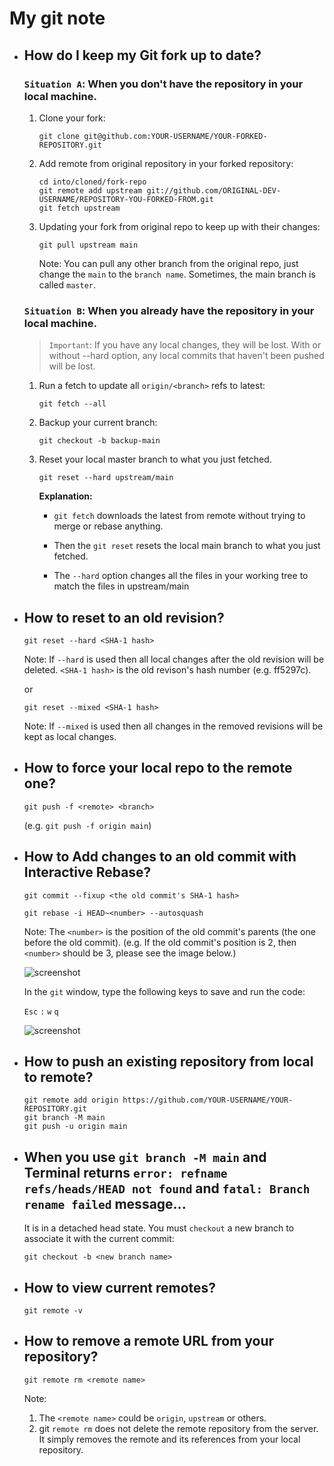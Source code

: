 # My git note

- ## How do I keep my Git fork up to date?
  ### `Situation A`: When you don't have the repository in your local machine.

  1. Clone your fork:
      ```
      git clone git@github.com:YOUR-USERNAME/YOUR-FORKED-REPOSITORY.git
      ```

  2. Add remote from original repository in your forked repository:
      ```
      cd into/cloned/fork-repo
      git remote add upstream git://github.com/ORIGINAL-DEV-USERNAME/REPOSITORY-YOU-FORKED-FROM.git
      git fetch upstream
      ```
  
  3. Updating your fork from original repo to keep up with their changes:
      ```
      git pull upstream main
      ```
      Note: You can pull any other branch from the original repo, just change the `main` to the `branch name`. Sometimes, the main branch is called `master`.
  
  ### `Situation B`: When you already have the repository in your local machine.
  > `Important`: If you have any local changes, they will be lost. With or without --hard option, any local commits that haven't been pushed will be lost.
  1. Run a fetch to update all `origin/<branch>` refs to latest:
      ```
      git fetch --all
      ```
  
  2. Backup your current branch:
      ```
      git checkout -b backup-main
      ```
      
  3. Reset your local master branch to what you just fetched. 
      ```
      git reset --hard upstream/main
      ```
      
      **Explanation:**
      
      - `git fetch` downloads the latest from remote without trying to merge or rebase anything.

      - Then the `git reset` resets the local main branch to what you just fetched. 

      - The `--hard` option changes all the files in your working tree to match the files in upstream/main
      
- ## How to reset to an old revision?
  ```
  git reset --hard <SHA-1 hash>
  ```
  Note: If `--hard` is used then all local changes after the old revision will be deleted. `<SHA-1 hash>` is the old revison's hash number (e.g. ff5297c).
    
  or
  
  ```
  git reset --mixed <SHA-1 hash>
  ```
  Note: If `--mixed` is used then all changes in the removed revisions will be kept as local changes.

- ## How to force your local repo to the remote one?
  ```
  git push -f <remote> <branch>
  ```
  (e.g. `git push -f origin main`)
  
- ## How to Add changes to an old commit with Interactive Rebase?
  ```
  git commit --fixup <the old commit's SHA-1 hash>
  ```
  ```
  git rebase -i HEAD~<number> --autosquash
  ```
  Note: The `<number>` is the position of the old commit's parents (the one before the old commit). (e.g. If the old commit's position is 2, then `<number>` should be 3, please see the image below.)
  
  ![screenshot](https://user-images.githubusercontent.com/13745974/102413262-91730c80-3fec-11eb-948c-183d11f351f7.png)
  
  In the `git` window, type the following keys to save and run the code:
 
  `Esc` `:` `w` `q`
  
  ![screenshot](https://user-images.githubusercontent.com/13745974/102413700-40174d00-3fed-11eb-865d-6f88d5530a22.png)
  
  
- ## How to push an existing repository from local to remote?
  ```
  git remote add origin https://github.com/YOUR-USERNAME/YOUR-REPOSITORY.git
  git branch -M main
  git push -u origin main
  ```
  
- ## When you use `git branch -M main` and Terminal returns `error: refname refs/heads/HEAD not found` and `fatal: Branch rename failed` message...
  It is in a detached head state. You must `checkout` a new branch to associate it with the current commit:
  ```
  git checkout -b <new branch name>
  ```

- ## How to view current remotes?
  ```
  git remote -v
  ```
  
- ## How to remove a remote URL from your repository?
  ```
  git remote rm <remote name>
  ```
  Note: 
  1. The `<remote name>` could be `origin`, `upstream` or others. 
  2. git `remote rm` does not delete the remote repository from the server. It simply removes the remote and its references from your local repository.
